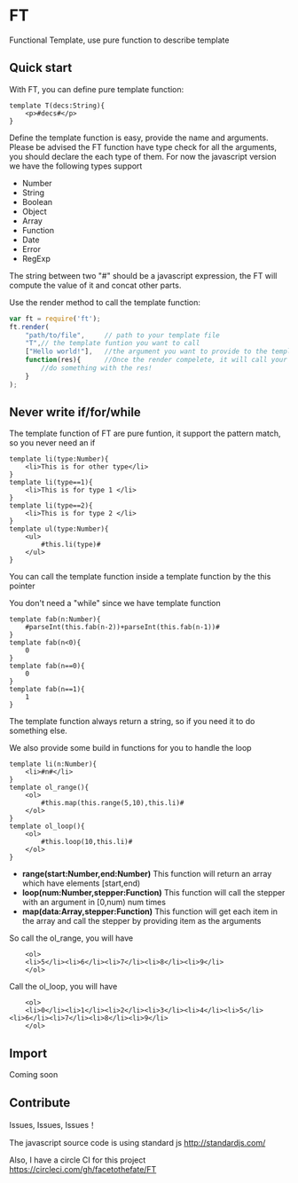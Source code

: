 # FT
Functional Template, use pure function to describe template

## Quick start

With FT, you can define pure template function:

```
template T(decs:String){
	<p>#decs#</p>
}
```
Define the template function is easy, provide the name and arguments.
Please be advised the FT function have type check for all the arguments, you should declare the each type of them.
For now the javascript version we have the following types support

 - Number
 - String
 - Boolean
 - Object
 - Array
 - Function
 - Date
 - Error
 - RegExp

The string between two "#" should be a javascript expression, the FT will compute the value of it and concat other parts.

Use the render method to call the template function:

```javascript
var ft = require('ft');
ft.render(
	"path/to/file", 	// path to your template file
	"T",// the template funtion you want to call
	["Hello world!"], 	//the argument you want to provide to the template funtion, it should be an Array
	function(res){		//Once the render compelete, it will call your callback here with render result
		//do something with the res!
	}
);
``` 

## Never write if/for/while

The template function of FT are pure funtion, it support the pattern match, so you never need an if

```
template li(type:Number){
	<li>This is for other type</li>
}
template li(type==1){
	<li>This is for type 1 </li>
}
template li(type==2){
	<li>This is for type 2 </li>
}
template ul(type:Number){
	<ul>
		#this.li(type)#
	</ul>
}
```
You can call the template function inside a template function by the this pointer


You don't need a "while" since we have template function

```
template fab(n:Number){
	#parseInt(this.fab(n-2))+parseInt(this.fab(n-1))#
}
template fab(n<0){
	0
}
template fab(n==0){
	0
} 
template fab(n==1){
	1
}
``` 

The template function always return a string, so if you need it to do something else.

We also provide some build in functions for you to handle the loop


```
template li(n:Number){
	<li>#n#</li>
}
template ol_range(){
	<ol>
		#this.map(this.range(5,10),this.li)#
	</ol>
}
template ol_loop(){
	<ol>
		#this.loop(10,this.li)#
	</ol>
}
```

- <b>range(start:Number,end:Number)</b> This function will return an array which have elements [start,end)
- <b>loop(num:Number,stepper:Function)</b> This function will call the stepper with an argument in [0,num) num times
- <b>map(data:Array,stepper:Function)</b> This function will get each item in the array and call the stepper by providing item as the arguments

So call the ol_range, you will have

```
	<ol>
	<li>5</li><li>6</li><li>7</li><li>8</li><li>9</li>
	</ol>
``` 
Call the ol_loop, you will have 

```
	<ol>
	<li>0</li><li>1</li><li>2</li><li>3</li><li>4</li><li>5</li><li>6</li><li>7</li><li>8</li><li>9</li>
	</ol>
```

## Import
Coming soon

## Contribute

Issues, Issues, Issues！

The javascript source code is using standard js
http://standardjs.com/

Also, I have a circle CI for this project
https://circleci.com/gh/facetothefate/FT
